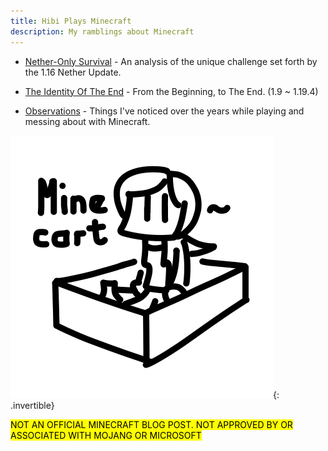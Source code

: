 ```yaml
---
title: Hibi Plays Minecraft
description: My ramblings about Minecraft
---
```


  - [Nether-Only Survival][nether-only] - An analysis of the unique challenge
    set forth by the 1.16 Nether Update.

  - [The Identity Of The End][identity-of-the-end] - From the Beginning, to
    The End. (1.9 ~ 1.19.4)

  - [Observations][observations] - Things I've noticed over the years while
    playing and messing about with Minecraft.

![Drawing of Hibi riding a minecart](/assets/art/minecart.png){: .invertible}

[identity-of-the-end]: /minecraft/identity-of-the-end
[nether-only]: /minecraft/nether-only
[observations]: /minecraft/observations

<mark class="note">NOT AN OFFICIAL MINECRAFT BLOG POST. NOT APPROVED BY OR ASSOCIATED WITH MOJANG OR MICROSOFT</mark>
